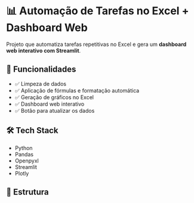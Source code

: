 # 📊 Automação de Tarefas no Excel + Dashboard Web

Projeto que automatiza tarefas repetitivas no Excel e gera um **dashboard web interativo com Streamlit**.

## 🔧 Funcionalidades

- ✅ Limpeza de dados
- ✅ Aplicação de fórmulas e formatação automática
- ✅ Geração de gráficos no Excel
- ✅ Dashboard web interativo
- ✅ Botão para atualizar os dados

## 🛠️ Tech Stack

- Python
- Pandas
- Openpyxl
- Streamlit
- Plotly

## 📁 Estrutura
